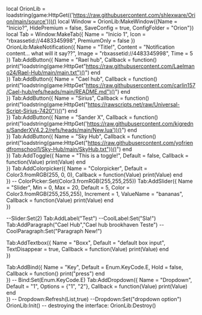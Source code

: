local OrionLib = loadstring(game:HttpGet(('https://raw.githubusercontent.com/shlexware/Orion/main/source')))()
local Window = OrionLib:MakeWindow({Name = "Inicio?", HidePremium = false, SaveConfig = true, ConfigFolder = "Orion"})
local Tab = Window:MakeTab({
	Name = "Inicio 1",
	Icon = "rbxassetid://4483345998",
	PremiumOnly = false
})
OrionLib:MakeNotification({
	Name = "Title!",
	Content = "Notification content... what will it say??",
	Image = "rbxassetid://4483345998",
	Time = 5
})
Tab:AddButton({
	Name = "Rael hub",
	Callback = function()
      		print("loadstring(game:HttpGet"https://raw.githubusercontent.com/Laelmano24/Rael-Hub/main/main.txt")()")
  	end    
})
Tab:AddButton({
	Name = "Cael hub",
	Callback = function()
      		print("loadstring(game:HttpGet"https://raw.githubusercontent.com/carlin157/Cael-hub/refs/heads/main/README.md")()")
  	end    
})
Tab:AddButton({
	Name = "Sirius",
	Callback = function()
      		print("loadstring(game:HttpGet("https://rawscripts.net/raw/Universal-Script-Sirius-7420"))()")
  	end    
})
Tab:AddButton({
	Name = "Sander X",
	Callback = function()
      		print("loadstring(game:HttpGet('https://raw.githubusercontent.com/kigredns/SanderXV4.2.2/refs/heads/main/New.lua'))()")
  	end    
})
Tab:AddButton({
	Name = "Sky Hub",
	Callback = function()
      		print("loadstring(game:HttpGet("https://raw.githubusercontent.com/yofriendfromschool1/Sky-Hub/main/SkyHub.txt"))()")
  	end    
})
Tab:AddToggle({
	Name = "This is a toggle!",
	Default = false,
	Callback = function(Value)
		print(Value)
	end    
})
Tab:AddColorpicker({
	Name = "Colorpicker",
	Default = Color3.fromRGB(255, 0, 0),
	Callback = function(Value)
		print(Value)
	end	  
})
-- ColorPicker:Set(Color3.fromRGB(255,255,255))
Tab:AddSlider({
	Name = "Slider",
	Min = 0,
	Max = 20,
	Default = 5,
	Color = Color3.fromRGB(255,255,255),
	Increment = 1,
	ValueName = "bananas",
	Callback = function(Value)
		print(Value)
	end    
})

 --Slider:Set(2)
 Tab:AddLabel("Test")
--CoolLabel:Set("Sla!")
Tab:AddParagraph("Cael Hub","Cael hub brookhaven Teste")
-- CoolParagraph:Set("Paragraph New!")

Tab:AddTextbox({
	Name = "Boxx",
	Default = "default box input",
	TextDisappear = true,
	Callback = function(Value)
		print(Value)
	end	  
})


Tab:AddBind({
	Name = "Key",
	Default = Enum.KeyCode.E,
	Hold = false,
	Callback = function()
		print("press")
	end    
})
-- Bind:Set(Enum.KeyCode.E)
Tab:AddDropdown({
	Name = "Dropdown",
	Default = "1",
	Options = {"1", "2"},
	Callback = function(Value)
		print(Value)
	end    
})
-- Dropdown:Refresh(List<table>,true)
--Dropdown:Set("dropdown option")
OrionLib:Init()
-- destroying the interface: OrionLib:Destroy()
